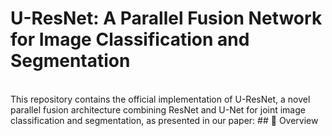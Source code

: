 # U-ResNet: A Parallel Fusion Network for Image Classification and Segmentation
</br>
This repository contains the official implementation of U-ResNet, a novel parallel fusion architecture combining ResNet and U-Net for joint image classification and segmentation, as presented in our paper:
## 🧠 Overview
